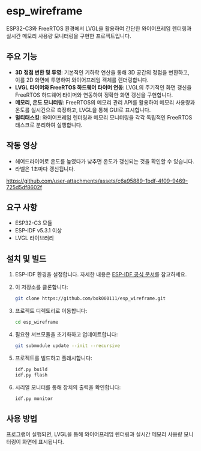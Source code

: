 
# esp_wireframe

ESP32-C3와 FreeRTOS 환경에서 LVGL을 활용하여 간단한 와이어프레임 렌더링과 실시간 메모리 사용량 모니터링을 구현한 프로젝트입니다.

## 주요 기능

- **3D 정점 변환 및 투영**: 기본적인 기하학 연산을 통해 3D 공간의 정점을 변환하고, 이를 2D 화면에 투영하여 와이어프레임 객체를 렌더링합니다.
- **LVGL 타이머와 FreeRTOS 하드웨어 타이머 연동**: LVGL의 주기적인 화면 갱신을 FreeRTOS 하드웨어 타이머와 연동하여 정확한 화면 갱신을 구현합니다.
- **메모리, 온도 모니터링**: FreeRTOS의 메모리 관리 API를 활용하여 메모리 사용량과 온도를 실시간으로 측정하고, LVGL을 통해 GUI로 표시합니다.
- **멀티태스킹**: 와이어프레임 렌더링과 메모리 모니터링을 각각 독립적인 FreeRTOS 태스크로 분리하여 실행합니다.

## 작동 영상

- 헤어드라이어로 온도를 높였다가 낮추면 온도가 갱신되는 것을 확인할 수 있습니다.
- 라벨은 1초마다 갱신됩니다.

https://github.com/user-attachments/assets/c6a95889-1bdf-4f09-9469-725d5df8602f

## 요구 사항

- ESP32-C3 모듈
- ESP-IDF v5.3.1 이상
- LVGL 라이브러리

## 설치 및 빌드

1. ESP-IDF 환경을 설정합니다. 자세한 내용은 [ESP-IDF 공식 문서](https://docs.espressif.com/projects/esp-idf/en/latest/esp32c3/get-started/index.html)를 참고하세요.
2. 이 저장소를 클론합니다:

   ```bash
   git clone https://github.com/bok000111/esp_wireframe.git
   ```

3. 프로젝트 디렉토리로 이동합니다:

   ```bash
   cd esp_wireframe
   ```

4. 필요한 서브모듈을 초기화하고 업데이트합니다:

   ```bash
   git submodule update --init --recursive
   ```

5. 프로젝트를 빌드하고 플래시합니다:

   ```bash
   idf.py build
   idf.py flash
   ```

6. 시리얼 모니터를 통해 장치의 출력을 확인합니다:

   ```bash
   idf.py monitor
   ```

## 사용 방법

프로그램이 실행되면, LVGL을 통해 와이어프레임 렌더링과 실시간 메모리 사용량 모니터링이 화면에 표시됩니다.

